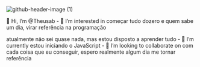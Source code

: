 
![github-header-image (1)](https://user-images.githubusercontent.com/116321984/197096535-c6a9d5da-fdf4-4c89-8146-c26afe6420aa.png)
<p>
👋 Hi, I’m @Theusab 
- 👀 I’m interested in  começar tudo dozero e quem sabe um dia, virar referência na programação<p>atualmente não sei quase nada, mas estou disposto a aprender tudo
- 🌱 I’m currently  estou iniciando o  JavaScript
- 💞️ I’m looking to collaborate on  com cada coisa que eu conseguir, espero realmente algum dia me tornar referência
